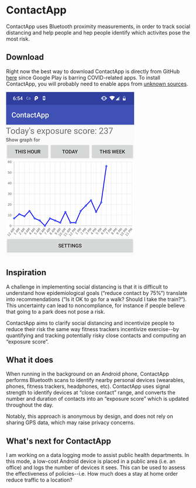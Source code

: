 # ContactApp
ContactApp uses Bluetooth proximity measurements, in order to track social distancing and help people and hep people identify which activites pose the most risk.

## Download
Right now the best way to download ContactApp is directly from GitHub [here](https://github.com/nathanww/ContactApp/blob/master/app-release.apk?raw=true) since Google Play is barring COVID-related apps. To install ContactApp, you will probably need to enable apps from [unknown sources](https://www.technipages.com/where-did-allow-installation-from-unknown-sources-go-in-android).

![Screenshot](screenshot2.png?raw=true)
## Inspiration

A challenge in implementing social distancing is that it is difficult to understand how epidemiological goals (“reduce contact by 75%”) translate into recommendations (“Is it OK to go for a walk? Should I take the train?”).   This uncertainty can lead to noncompliance, for instance if people believe that going to a park does not pose a risk.

ContactApp aims to clarify social distancing and incentivize people to reduce their risk the same way fitness trackers incentivize exercise--by quantifying and tracking potentially risky close contacts and computing an “exposure score”. 

## What it does
When running in the background on an Android phone, ContactApp performs Bluetooth scans to identify nearby personal devices (wearables, phones, fitness trackers, headphones, etc). ContactApp uses signal strength to identify devices at “close contact” range, and converts the number and duration of contacts into an “exposure score” which is updated throughout the day.

Notably, this approach is anonymous by design, and does not rely on sharing GPS data, which may raise privacy concerns.

## What's next for ContactApp
I am working on a data logging mode to assist public health departments. In this mode, a low-cost Android device is placed in a public area (i.e. an office) and logs the number of devices it sees. This can be used to assess the effectiveness of policies--i.e. How much does a stay at home order reduce traffic to a location?
